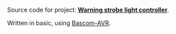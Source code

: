 Source code for project: **[Warning strobe light controller](https://www.uctrl.net/projects/119/avr/warning-strobe-light-controller)**.

Written in basic, using [Bascom-AVR](http://www.mcselec.com/).

